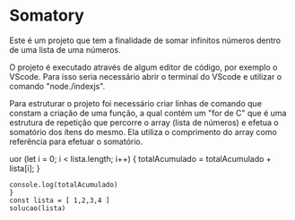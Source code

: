 # Somatory
Este é um projeto que tem a finalidade de somar infinitos números dentro de uma lista de uma números.

O projeto é executado através de algum  editor de código, por exemplo o VScode.
Para isso seria necessário abrir o terminal do VScode e utilizar o comando "node./indexjs".

Para estruturar o projeto foi necessário criar linhas de comando que constam a criação de  uma função, a qual contém  um "for de C" que é uma estrutura de repetição que percorre o array (lista de números) e efetua o somatório dos ítens do mesmo. Ela utiliza o comprimento do array como referência para efetuar o somatório.


uor (let i = 0; i < lista.length; i++) {
  totalAcumulado = totalAcumulado + lista[i];
    }
    
    console.log(totalAcumulado)
    }
    const lista = [ 1,2,3,4 ]
    solucao(lista)
